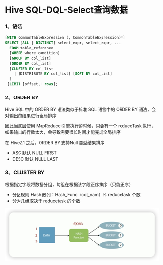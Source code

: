# Hive SQL-DQL-Select查询数据

### 1、语法

```sql
[WITH CommonTableExpression (, CommonTableExpression)*]
SELECT [ALL | DISTINCT] select_expr, select_expr, ...
  FROM table_reference
  [WHERE where_condition]
  [GROUP BY col_list]
  [ORDER BY col_list]
  [CLUSTER BY col_list
    | [DISTRIBUTE BY col_list] [SORT BY col_list]
  ]
 [LIMIT [offset,] rows];
```



### 2、ORDER BY

Hive SQL 中的 ORDER BY 语法类似于标准 SQL 语言中的 ORDER BY 语法，会对输出的结果进行全局排序

因此当底层使用 MapReduce 引擎执行的时候，只会有一个 reduceTask 执行，如果输出的行数太大，会导致需要很长时间才能完成全局排序

在 Hive2.1 之后，ORDER BY 支持Null 类型结果排序

+ ASC 默认 NULL FIRST
+ DESC 默认 NULL LAST



### 3、CLUSTER BY

根据指定字段将数据分组，每组在根据该字段正序排序（只能正序）

+ 分区规则 Hash 散列：Hash_Func（col_nam）% reducetask 个数
+ 分为几组取决于 reducetask 的个数

![image-20230920114723752](images/5%E3%80%81DQL%20Select%E6%9F%A5%E8%AF%A2/image-20230920114723752.png)
